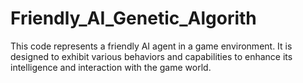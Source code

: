 # Friendly_AI_Genetic_Algorith
This code represents a friendly AI agent in a game environment. It is designed to exhibit various behaviors and capabilities to enhance its intelligence and interaction with the game world.
